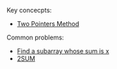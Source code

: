 Key concecpts:
- [Two Pointers Method](https://chat.openai.com/?prompt=What%20is%20the%20two%20pointers%20method?)

Common problems:
- [Find a subarray whose sum is x](https://chat.openai.com/?prompt=Write+down+the+steps+of+the+algorithm+for+finding+a+subarray+with+a+target+sum+x+using+the+two+pointers+method)
- [2SUM](https://chat.openai.com/?prompt=Write+down+the+steps+of+the+algorithm+for+the+2sum+problem+using+the+two+pointers+method)

